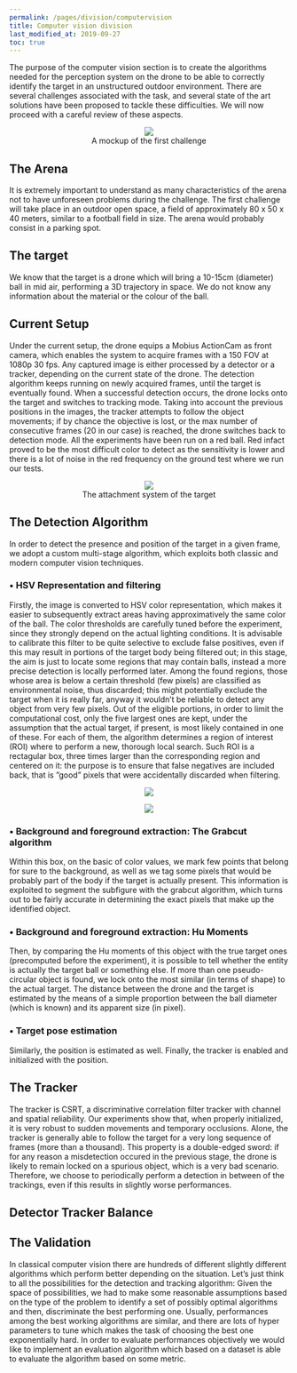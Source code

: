 ```yaml
---
permalink: /pages/division/computervision
title: Computer vision division
last_modified_at: 2019-09-27
toc: true
---
```


The purpose of the computer vision section is to create the algorithms needed for the perception system on the drone to be able to correctly identify the target in an unstructured outdoor environment. There are several challenges associated with the task, and several state of the art solutions have been proposed to tackle these difficulties. We will now proceed with a careful review of these aspects.

<figure align="center">
	<img src="{{ '/images/division/computervision/cv1.jpg' | relative_url }}">
	<figcaption>
	A mockup of the first challenge
	</figcaption>
</figure>

## The Arena

It is extremely important to understand as many characteristics of the arena not to have unforeseen problems during the challenge.  The first challenge will take place in an outdoor open space, a field of approximately 80 x 50 x 40 meters, similar to a football field in size. The arena would probably consist in a parking spot.

## The target
We know that the target is a drone which will bring a 10-15cm (diameter) ball in mid air, performing a 3D trajectory in space. We do not know any information about the material or the colour of the ball.

## Current Setup

Under the current setup, the drone equips a Mobius ActionCam as front camera, which enables the system to acquire frames with a 150 FOV at 1080p 30 fps.  Any captured image is either processed by a detector or a tracker, depending on the current state of the drone.
The  detection  algorithm  keeps  running  on  newly  acquired  frames,  until  the  target  is  eventually found. When a successful detection occurs, the drone locks onto the target and switches to tracking mode. Taking into account the previous positions in the images, the tracker attempts to follow the object movements; if by chance the objective is lost, or the max number of consecutive frames (20 in our case) is reached, the drone switches back to detection mode.  All the experiments have been run on a red ball.  Red infact proved to be the most difficult color to detect as the sensitivity is lower and there is a lot of noise in the red frequency on the ground test where we run our tests.

<figure align="center">
	<img src="{{ '/images/division/computervision/cv2.png' | relative_url }}">
	<figcaption>
	The attachment system of the target 
	</figcaption>
</figure>

## The Detection Algorithm

In order to detect the presence and position of the target in a given frame, we adopt a custom multi-stage algorithm, which exploits both classic and modern computer vision techniques.

### • HSV Representation and filtering

Firstly, the image is converted to HSV color representation, which makes it easier to subsequently extract areas having approximatively the same color of the ball.  The color thresholds are carefully tuned before the experiment,  since they strongly depend on the actual lighting conditions. It is advisable  to  calibrate  this  filter  to  be  quite  selective  to  exclude  false  positives,  even  if  this  may
result  in  portions  of  the  target  body  being  filtered  out;  in  this  stage,  the  aim  is  just  to  locate some regions that may contain balls,  instead a more precise detection is locally performed later. Among the found regions, those whose area is below a certain threshold (few pixels) are classified as environmental noise, thus discarded; this might potentially exclude the target when it is really far, anyway it wouldn’t be reliable to detect any object from very few pixels. Out of the eligible portions, in order to limit the computational cost,  only the five largest ones are kept, under the assumption that the actual target,  if present,  is most likely contained in one of these. For each of them, the algorithm determines a region of interest (ROI) where to perform a new, thorough local search. Such ROI is a rectagular box, three times larger than the corresponding region and centered on it:  the purpose is to ensure that false negatives are included back, that is ”good” pixels
that were accidentally discarded when filtering.

<figure align="center">
	<img src="{{ '/images/division/computervision/CVarchitecture.png' | relative_url }}">
</figure>

<figure align="center">
	<img src="{{ '/images/division/computervision/cv3.png' | relative_url }}">
</figure>

### • Background and foreground extraction:  The Grabcut algorithm

Within this box, on the basic of color values, we mark few points that belong for sure to  the background, as well as we tag some pixels that would be probably part of the body if the target is actually present. This information is exploited to segment the subfigure with the grabcut algorithm, which turns out to be fairly accurate in determining the exact pixels that make up the identified object.

### • Background and foreground extraction:  Hu Moments

Then, by comparing the Hu moments of this object with the true target ones (precomputed before the experiment), it is possible to tell whether the entity is actually the target ball or something else. If more than one pseudo-circular object is found, we lock onto the most similar (in terms of shape) to the actual target. The distance between the drone and the target is estimated by the means of a simple proportion between the ball diameter (which is known) and its apparent size (in
pixel).

### • Target pose estimation

Similarly, the position is estimated as well.  Finally, the tracker is enabled and initialized with the
position.

## The Tracker

The tracker is CSRT, a discriminative correlation filter tracker with channel and spatial reliability. Our experiments show that, when properly initialized, it is very robust to sudden movements and temporary  occlusions. Alone, the tracker is generally able to follow the target for a very long sequence of frames (more than a thousand).  This property is a double-edged sword: if for any reason a misdetection occured in the previous stage, the drone is likely to remain locked on a spurious  object,  which  is  a  very  bad  scenario. Therefore, we choose to periodically perform a detection in between of the trackings, even if this results in slightly worse performances.

## Detector Tracker Balance

## The Validation

In classical computer vision there are hundreds of different slightly different algorithms which perform better depending on the situation. Let’s just think to all the possibilities for the detection and tracking algorithm:
	Given  the  space  of  possibilities, we had to make some reasonable  assumptions based on the type of the problem to identify a set of possibly optimal algorithms and then, discriminate the best performing one. Usually, performances among the best working algorithms are similar, and there are lots of hyper parameters to tune which makes the task of choosing the best one exponentially hard. In order to  evaluate performances objectively we would like to implement an evaluation algorithm which based on a dataset is able to evaluate the algorithm based on some metric.



